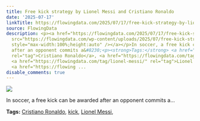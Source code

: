 ```yaml
---
title: Free kick strategy by Lionel Messi and Cristiano Ronaldo
date: '2025-07-17'
linkTitle: https://flowingdata.com/2025/07/17/free-kick-strategy-by-lionel-messi-and-cristiano-ronaldo/
source: FlowingData
description: <p><a href="https://flowingdata.com/2025/07/17/free-kick-strategy-by-lionel-messi-and-cristiano-ronaldo/"><img
  src="https://flowingdata.com/wp-content/uploads/2025/07/free-kick-strategy-750x442.png"
  style="max-width:100%;height:auto" /></a></p>In soccer, a free kick can be awarded
  after an opponent commits a&#8230;<p><strong>Tags:</strong> <a href="https://flowingdata.com/tag/cristiano-ronaldo/"
  rel="tag">Cristiano Ronaldo</a>, <a href="https://flowingdata.com/tag/kick/" rel="tag">kick</a>,
  <a href="https://flowingdata.com/tag/lionel-messi/" rel="tag">Lionel Messi</a>,
  <a href="https://flowing ...
disable_comments: true
---
```

<p><a href="https://flowingdata.com/2025/07/17/free-kick-strategy-by-lionel-messi-and-cristiano-ronaldo/"><img src="https://flowingdata.com/wp-content/uploads/2025/07/free-kick-strategy-750x442.png" style="max-width:100%;height:auto" /></a></p>In soccer, a free kick can be awarded after an opponent commits a&#8230;<p><strong>Tags:</strong> <a href="https://flowingdata.com/tag/cristiano-ronaldo/" rel="tag">Cristiano Ronaldo</a>, <a href="https://flowingdata.com/tag/kick/" rel="tag">kick</a>, <a href="https://flowingdata.com/tag/lionel-messi/" rel="tag">Lionel Messi</a>, <a href="https://flowing ...